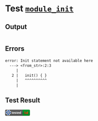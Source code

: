 # Test [`module_init`](/doc/tests/statement_usage.md#L128)

## Output

```,plain
```

## Errors

```,plain
error: Init statement not available here
  ---> <from_str>:2:3
     |
   2 |   init() { }
     |   ^^^^^^^^^^
     |
```

## Test Result

![FAILED AS EXPECTED](/doc/tests/.test/module_init.png)
